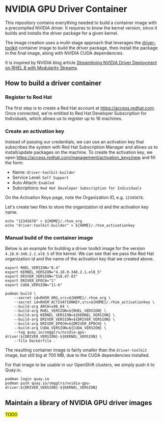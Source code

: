 # NVIDIA GPU Driver Container

This repository contains everything needed to build a container image with a
precompiled NVIDIA driver. It requires to know the kernel version, since it
builds and installs the driver package for a given kernel.

The image creation uses a multi-stage approach that leverages the
[driver-toolkit](https://github.com/smgglrs/driver-toolkit) container image to
build the driver package, then install the package in the final image, along
with NVIDIA CUDA dependencies.

It is inspired by NVIDIA blog article [Streamlining NVIDIA Driver Deployment on RHEL 8 with Modularity Streams](https://developer.nvidia.com/blog/streamlining-nvidia-driver-deployment-on-rhel-8-with-modularity-streams/).

## How to build a driver container

### Register to Red Hat

The first step is to create a Red Hat account at https://access.redhat.com.
Once connected, we're entitled to Red Hat Developer Subscription for
Individuals, which allows us to register up to 16 machines.

### Create an activation key

Instead of passing our credentials, we can use an activation key that
subscribes the system with Red Hat Subscription Manager and allows us to
install/update packages on the machine. To create the activation key, we open
https://access.redhat.com/management/activation_keys/new and fill the form:

* Name: `driver-toolkit-builder`
* Service Level: `Self Support`
* Auto Attach: `Enabled`
* Subcriptions: `Red Hat Developer Subscription for Individuals`

On the Activation Keys page, note the Organization ID, e.g. `12345678`.

Let's create two files to store the organization id and the activation key
name.

```
echo "12345678" > ${HOME}/.rhsm_org
echo "driver-toolkit-builder" > ${HOME}/.rhsm_activationkey
```

### Manual build of the container image

Below is an example for building a driver toolkit image for the version
`4.18.0-348.2.1.el8_5` of the kernel. We can see that we pass the Red Hat
organization id and the name of the activation key that we created above.

```shell
export RHEL_VERSION="8.4"
export KERNEL_VERSION="4.18.0-348.2.1.el8_5"
export DRIVER_VERSION="510.47.03"
export DRIVER_EPOCH="1"
export CUDA_VERSION="11-6"

podman build \
    --secret id=RHSM_ORG,src=${HOME}/.rhsm_org \
    --secret id=RHSM_ACTIVATIONKEY,src=${HOME}/.rhsm_activationkey \
    --build-arg ARCH=x86_64 \
    --build-arg RHEL_VERSION=${RHEL_VERSION} \
    --build-arg KERNEL_VERSION=${KERNEL_VERSION} \
    --build-arg DRIVER_VERSION=${DRIVER_VERSION} \
    --build-arg DRIVER_EPOCH=${DRIVER_EPOCH} \
    --build-arg CUDA_VERSION=${CUDA_VERSION} \
    --tag quay.io/smgglrs/nvidia-gpu-driver:${DRIVER_VERSION}-${KERNEL_VERSION} \
    --file Dockerfile .
```

The resulting container image is fairly smaller than the `driver-toolkit`
image, but still big at 700 MB, due to the CUDA dependencies installed.

For that image to be usable in our OpenShift clusters, we simply push it to
Quay.io.

```shell
podman login quay.io
podman push quay.io/smgglrs/nvidia-gpu-driver:${DRIVER_VERSION}-${KERNEL_VERSION}
```

## Maintain a library of NVIDIA GPU driver images

<mark>TODO</mark>
